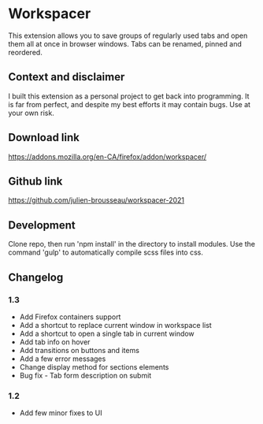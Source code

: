 # Workspacer
This extension allows you to save groups of regularly used tabs and open them all at once in browser windows. 
Tabs can be renamed, pinned and reordered.

## Context and disclaimer
I built this extension as a personal project to get back into programming.
It is far from perfect, and despite my best efforts it may contain bugs. Use at your own risk.

## Download link
https://addons.mozilla.org/en-CA/firefox/addon/workspacer/

## Github link
https://github.com/julien-brousseau/workspacer-2021

## Development
Clone repo, then run 'npm install' in the directory to install modules.
Use the command 'gulp' to automatically compile scss files into css.

## Changelog
### 1.3
- Add Firefox containers support
- Add a shortcut to replace current window in workspace list
- Add a shortcut to open a single tab in current window
- Add tab info on hover
- Add transitions on buttons and items
- Add a few error messages
- Change display method for sections elements
- Bug fix - Tab form description on submit

### 1.2
- Add few minor fixes to UI